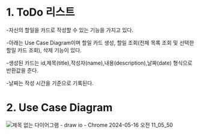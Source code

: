 # 1. ToDo 리스트

-자신의 할일을 카드로 작성할 수 있는 기능을 가지고 있다. 

-아래는 Use Case Diagram이며 할일 카드 생성, 할일 조회(전체 목록 조회 및 선택한 할일 카드 조회), 삭제 기능이 있다.

-생성된 카드는 id,제목(title),작성자(name),내용(description),날짜(date) 형식으로 반환값을 준다.

-날짜는 작성 시간을 기준으로 기록된다.


# 2. Use Case Diagram
![제목 없는 다이어그램 - draw io - Chrome 2024-05-16 오전 11_05_50](https://github.com/gooddle/ToDo/assets/128583844/439991b9-e039-4075-a3ee-56998c7a884b)


